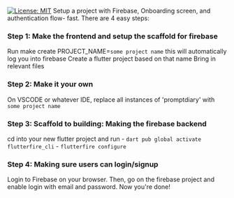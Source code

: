 [![License: MIT](https://img.shields.io/badge/License-MIT-yellow.svg)](https://opensource.org/licenses/MIT)
Setup a project with Firebase, Onboarding screen, and authentication flow- fast.
There are 4 easy steps: 


### Step 1: Make the frontend and setup the scaffold for firebase
Run make create PROJECT_NAME=`some project name`
    this will automatically log you into firebase
    Create a flutter project based on that name
    Bring in relevant files

### Step 2: Make it your own
On VSCODE or whatever IDE, replace all instances of 'promptdiary' with `some project name` 

### Step 3: Scaffold to building: Making the firebase backend
cd into your new flutter project and run
    - `dart pub global activate flutterfire_cli`
    - `flutterfire configure`

### Step 4: Making sure users can login/signup
Login to Firebase on your browser. Then, go on the firebase project and enable login with email and password. Now you're done!
